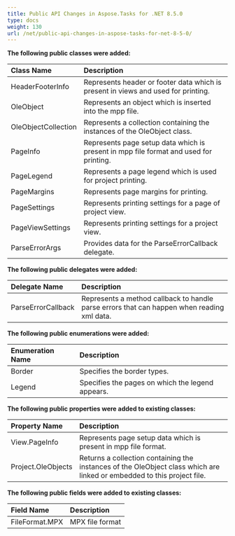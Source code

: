 ```yaml
---
title: Public API Changes in Aspose.Tasks for .NET 8.5.0
type: docs
weight: 130
url: /net/public-api-changes-in-aspose-tasks-for-net-8-5-0/
---
```


**The following public classes were added:**

|Class Name |Description |
| :- | :- |
|HeaderFooterInfo |Represents header or footer data which is present in views and used for printing. |
|OleObject |Represents an object which is inserted into the mpp file. |
|OleObjectCollection |Represents a collection containing the instances of the OleObject class. |
|PageInfo |Represents page setup data which is present in mpp file format and used for printing. |
|PageLegend |Represents a page legend which is used for project printing. |
|PageMargins |Represents page margins for printing. |
|PageSettings |Represents printing settings for a page of project view. |
|PageViewSettings |Represents printing settings for a project view. |
|ParseErrorArgs |Provides data for the ParseErrorCallback delegate. |
**The following public delegates were added:**

|Delegate Name |Description |
| :- | :- |
|ParseErrorCallback |Represents a method callback to handle parse errors that can happen when reading xml data. |
**The following public enumerations were added:**

|Enumeration Name |Description |
| :- | :- |
|Border |Specifies the border types. |
|Legend |Specifies the pages on which the legend appears. |
**The following public properties were added to existing classes:**

|Property Name |Description |
| :- | :- |
|View.PageInfo |Represents page setup data which is present in mpp file format. |
|Project.OleObjects |Returns a collection containing the instances of the OleObject class which are linked or embedded to this project file. |
**The following public fields were added to existing classes:**

|Field Name |Description |
| :- | :- |
|FileFormat.MPX |MPX file format |

